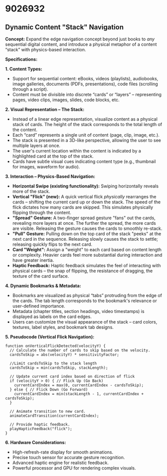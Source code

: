 # 9026932

## Dynamic Content "Stack" Navigation

**Concept:** Expand the edge navigation concept beyond just books to *any* sequential digital content, and introduce a physical metaphor of a content “stack” with physics-based interaction.

**Specifications:**

**1. Content Types:**

*   Support for sequential content: eBooks, videos (playlists), audiobooks, image galleries, documents (PDFs, presentations), code files (scrolling through a script).
*   Content must be divisible into discrete “cards” or “layers” – representing pages, video clips, images, slides, code blocks, etc.

**2. Visual Representation – The Stack:**

*   Instead of a linear edge representation, visualize content as a physical stack of cards. The height of the stack corresponds to the total length of the content.
*   Each “card” represents a single unit of content (page, clip, image, etc.).
*   The stack is presented in a 3D-like perspective, allowing the user to see multiple layers at once.
*   The user's current location within the content is indicated by a highlighted card at the top of the stack.
*   Cards have subtle visual cues indicating content type (e.g., thumbnail for images, waveform for audio).

**3. Interaction – Physics-Based Navigation:**

*   **Horizontal Swipe (existing functionality):** Swiping horizontally reveals more of the stack.
*   **Vertical "Flick" (new):** A quick vertical flick *physically* rearranges the cards – shifting the current card up or down the stack. The speed of the flick dictates how many cards are skipped. This simulates physically flipping through the content.
*   **"Spread" Gesture:** A two-finger spread gesture "fans" out the cards, revealing more layers at once. The further the spread, the more cards are visible. Releasing the gesture causes the cards to smoothly re-stack.
*   **"Pull" Gesture:** Pulling down on the top card of the stack "peeks" at the next card in the sequence. Releasing slowly causes the stack to settle; releasing quickly flips to the next card.
*   **Card "Weight":** Assign a "weight" to each card based on content length or complexity. Heavier cards feel more substantial during interaction and have greater inertia.
*   **Haptic Feedback:** Haptic feedback simulates the feel of interacting with physical cards – the snap of flipping, the resistance of dragging, the texture of the card surface.

**4.  Dynamic Bookmarks & Metadata:**

*   Bookmarks are visualized as physical “tabs” protruding from the edge of the cards.  The tab length corresponds to the bookmark's relevance or user-defined importance.
*   Metadata (chapter titles, section headings, video timestamps) is displayed as labels on the card edges.
*   Users can customize the visual appearance of the stack – card colors, textures, label styles, and bookmark tab designs.

**5. Pseudocode (Vertical Flick Navigation):**

```
function onVerticalFlickDetected(velocityY) {
  // Calculate the number of cards to skip based on the velocity.
  cardsToSkip = abs(velocityY) * sensitivityFactor;

  //Limit cardsToSkip to the stack length
  cardsToSkip = min(cardsToSkip, stackLength);

  // Update current card index based on direction of flick
  if (velocityY > 0) { // Flick Up (Go Back)
    currentCardIndex = max(0, currentCardIndex - cardsToSkip);
  } else { // Flick Down (Go Forward)
    currentCardIndex = min(stackLength - 1, currentCardIndex + cardsToSkip);
  }

  // Animate transition to new card.
  animateCardTransition(currentCardIndex);

  // Provide haptic feedback.
  playHapticFeedback("flick");
}
```

**6. Hardware Considerations:**

*   High-refresh-rate display for smooth animations.
*   Precise touch sensor for accurate gesture recognition.
*   Advanced haptic engine for realistic feedback.
*   Powerful processor and GPU for rendering complex visuals.